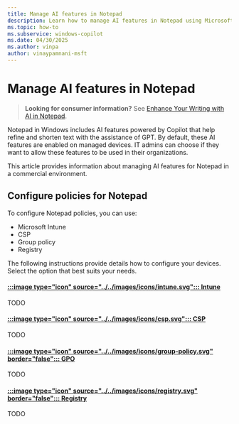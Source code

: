 ```yaml
---
title: Manage AI features in Notepad
description: Learn how to manage AI features in Notepad using Microsoft Intune and Group Policy.
ms.topic: how-to
ms.subservice: windows-copilot
ms.date: 04/30/2025
ms.author: vinpa
author: vinaypamnani-msft
---
```


# Manage AI features in Notepad

> **Looking for consumer information?** See [Enhance Your Writing with AI in Notepad](https://support.microsoft.com/topic/4088b954-c97b-46dc-813f-959be01746d5).

Notepad in Windows includes AI features powered by Copilot that help refine and shorten text with the assistance of GPT. By default, these AI features are enabled on managed devices. IT admins can choose if they want to allow these features to be used in their organizations.

This article provides information about managing AI features for Notepad in a commercial environment.

## Configure policies for Notepad

To configure Notepad policies, you can use:

- Microsoft Intune
- CSP
- Group policy
- Registry

The following instructions provide details how to configure your devices. Select the option that best suits your needs.

#### [:::image type="icon" source="../../images/icons/intune.svg"::: **Intune**](#tab/intune)

TODO

#### [:::image type="icon" source="../../images/icons/csp.svg"::: **CSP**](#tab/csp)

TODO


#### [:::image type="icon" source="../../images/icons/group-policy.svg" border="false"::: **GPO**](#tab/gpo)

TODO

#### [:::image type="icon" source="../../images/icons/registry.svg" border="false"::: **Registry**](#tab/reg)

TODO